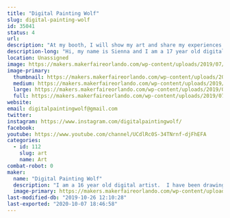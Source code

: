 ```yaml
---
title: "Digital Painting Wolf"
slug: digital-painting-wolf
id: 35041
status: 4
url: 
description: "At my booth, I will show my art and share my experiences.  Last year, I was dressed up as my character Nimmy.  This year, I will be dressed up as my crazy character Highlight.  I want to inspire creativity and show people that with practice, anything is possible."
description-long: "Hi, my name is Sienna and I am a 17 year old digital artist.  I have been drawing digitally for over two years now, but I have been drawing in general all my life.  I was never really good at traditional art, but everything changed when I saw my step sister doing digital art.  I started drawing with a mouse which was pretty hard, but over time, I got a tablet and my art life exploded!  This is my third year of exhibiting at Maker Faire, and I am excited to see all the other Makers again, and have a blast with young entrepreneurs like myself.  All my drawings are kid friendly, I have never even thought about drawing mature content.  I mostly draw either my characters from the stories I wrote, fan art, or just random illustrations.  I will be accepting donations and with every donation I will draw a picture of the donator or one of their family members.  There is no specific amount, it's just any donation.  At my booth, I will show my first digital painting using a mouse and my first digital painting using a tablet.  I want to show kids that with practice, you can do anything!  I will have some other things at my booth like photo slides, live drawing, coloring sheets and crayons, and some information cards to my YouTube channel and Instagram page.  I want to make myself known to the public and hopefully get more requests for drawings.  I hope to see you all at this years Maker Faire!  Let's make it another good one!"
location: Unassigned
image: https://makers.makerfaireorlando.com/wp-content/uploads/2019/07/IMG_5244-768x1024.jpg
image-primary:
  thumbnail: https://makers.makerfaireorlando.com/wp-content/uploads/2019/07/IMG_5244-150x150.jpg
  medium: https://makers.makerfaireorlando.com/wp-content/uploads/2019/07/IMG_5244-225x300.jpg
  large: https://makers.makerfaireorlando.com/wp-content/uploads/2019/07/IMG_5244-768x1024.jpg
  full: https://makers.makerfaireorlando.com/wp-content/uploads/2019/07/IMG_5244.jpg
website: 
email: digitalpaintingwolf@gmail.com
twitter: 
instagram: https://www.instagram.com/digitalpaintingwolf/
facebook: 
youtube: https://www.youtube.com/channel/UCdlRc0S-34TNrnf-djFhEFA
categories:
  - id: 112
    slug: art
    name: Art
combat-robot: 0
maker:
  name: "Digital Painting Wolf"
  description: "I am a 16 year old digital artist.  I have been drawing for over a year, and it has completely changed my life.  My step sister and my mother are my biggest inspirations.  They both draw and they help me to improve.  Ever since my first drawing I have not stopped practicing, and now I have over 200 drawings.  Art helps me with my depression and anxiety, and I would love to share my experience and my art with others.  "
  image-primary: https://makers.makerfaireorlando.com/wp-content/uploads/2017/07/profile.png
last-modified-db: "2019-10-26 12:10:28"
last-exported: "2020-10-07 18:46:58"
---
```

